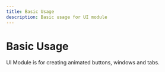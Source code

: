 ```yaml
---
title: Basic Usage
description: Basic usage for UI module
---
```


# Basic Usage

UI Module is for creating animated buttons, windows and tabs. 

